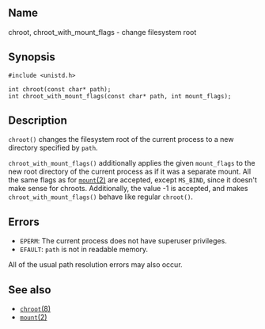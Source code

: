 ## Name

chroot, chroot_with_mount_flags - change filesystem root

## Synopsis

```**c++
#include <unistd.h>

int chroot(const char* path);
int chroot_with_mount_flags(const char* path, int mount_flags);
```

## Description

`chroot()` changes the filesystem root of the current process to a new directory specified by `path`.

`chroot_with_mount_flags()` additionally applies the given `mount_flags` to the new root directory
of the current process as if it was a separate mount. All the same flags as for [`mount`(2)](mount.md)
are accepted, except `MS_BIND`, since it doesn't make sense for chroots. Additionally, the value -1 is accepted, and makes `chroot_with_mount_flags()` behave like regular `chroot()`.

## Errors

* `EPERM`: The current process does not have superuser privileges.
* `EFAULT`: `path` is not in readable memory.

All of the usual path resolution errors may also occur.

## See also

* [`chroot`(8)](../man8/chroot.md)
* [`mount`(2)](mount.md)
